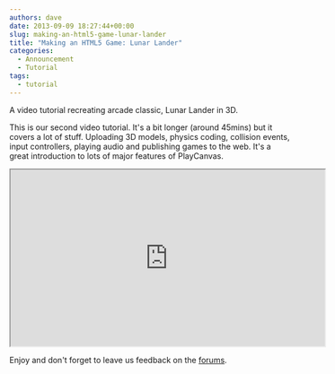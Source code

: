 ```yaml
---
authors: dave
date: 2013-09-09 18:27:44+00:00
slug: making-an-html5-game-lunar-lander
title: "Making an HTML5 Game: Lunar Lander"
categories:
  - Announcement
  - Tutorial
tags:
  - tutorial
---
```


A video tutorial recreating arcade classic, Lunar Lander in 3D.

This is our second video tutorial. It's a bit longer (around 45mins) but it covers a lot of stuff. Uploading 3D models, physics coding, collision events, input controllers, playing audio and publishing games to the web. It's a great introduction to lots of major features of PlayCanvas.

<div className="iframe-container">
    <iframe loading="lazy" width="560" height="315" src="https://www.youtube.com/embed/zQQCfd1xEKg" title="YouTube video player" allow="accelerometer; autoplay; clipboard-write; encrypted-media; gyroscope; picture-in-picture" allowfullscreen></iframe>
</div>

Enjoy and don't forget to leave us feedback on the [forums](https://forum.playcanvas.com/).
